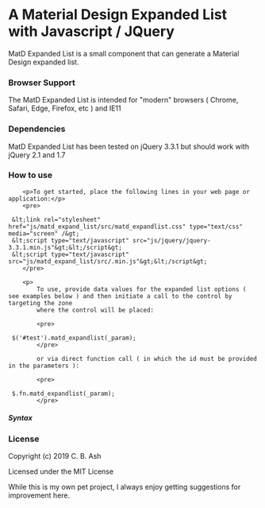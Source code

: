 # A Material Design Expanded List with Javascript / JQuery

MatD Expanded List is a small component that can generate a Material Design expanded list.

### Browser Support

The MatD Expanded List is intended for "modern" browsers ( Chrome, Safari, Edge, Firefox, etc ) and IE11

### Dependencies

MatD Expanded List has been tested on jQuery 3.3.1 but should work with jQuery 2.1 and 1.7

### How to use

		<p>To get started, place the following lines in your web page or application:</p>
		<pre>
	
	 &lt;link rel="stylesheet" href="js/matd_expand_list/src/matd_expandlist.css" type="text/css" media="screen" /&gt;
	 &lt;script type="text/javascript" src="js/jquery/jquery-3.3.1.min.js"&gt;&lt;/script&gt;
	 &lt;script type="text/javascript" src="js/matd_expand_list/src/.min.js"&gt;&lt;/script&gt;
		</pre>
	
		<p>
			To use, provide data values for the expanded list options ( see examples below ) and then initiate a call to the control by targeting the zone
			where the control will be placed:
	
			<pre>
	
	 $('#test').matd_expandlist(_param);
			</pre>
	
			or via direct function call ( in which the id must be provided in the parameters ):
	
			<pre>
	
	 $.fn.matd_expandlist(_param);
			</pre>


##### Syntax




### License

Copyright (c) 2019 C. B. Ash

Licensed under the MIT License

While this is my own pet project, I always enjoy getting suggestions for improvement here.

